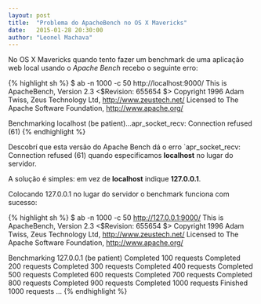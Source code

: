 ```yaml
---
layout: post
title:  "Problema do ApacheBench no OS X Mavericks"
date:   2015-01-28 20:30:00
author: "Leonel Machava"
---
```


No OS X Mavericks quando tento fazer um benchmark de uma aplicação web local usando o *Apache Bench* recebo o seguinte erro:

{% highlight sh %}
$ ab -n 1000 -c 50 http://localhost:9000/
This is ApacheBench, Version 2.3 <$Revision: 655654 $>
Copyright 1996 Adam Twiss, Zeus Technology Ltd, http://www.zeustech.net/
Licensed to The Apache Software Foundation, http://www.apache.org/

Benchmarking localhost (be patient)...apr_socket_recv: Connection refused (61)
{% endhighlight %}

Descobrí que esta versão do Apache Bench dá o erro `apr_socket_recv: Connection refused (61) quando especificamos **localhost** no lugar do servidor.

A solução é simples: em vez de **localhost** indique **127.0.0.1**.

Colocando 127.0.0.1 no lugar do servidor o benchmark funciona com sucesso:

{% highlight sh %}
$ ab -n 1000 -c 50 http://127.0.0.1:9000/
This is ApacheBench, Version 2.3 <$Revision: 655654 $>
Copyright 1996 Adam Twiss, Zeus Technology Ltd, http://www.zeustech.net/
Licensed to The Apache Software Foundation, http://www.apache.org/

Benchmarking 127.0.0.1 (be patient)
Completed 100 requests
Completed 200 requests
Completed 300 requests
Completed 400 requests
Completed 500 requests
Completed 600 requests
Completed 700 requests
Completed 800 requests
Completed 900 requests
Completed 1000 requests
Finished 1000 requests
...
{% endhighlight %}

&nbsp;
